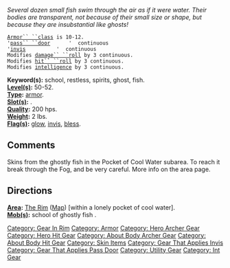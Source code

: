 *Several dozen small fish swim through the air as if it were water.
Their bodies are transparent, not because of their small size or shape,
but because they are insubstantial like ghosts!*

[`Armor`` ``class`](Armor_Values.md "wikilink")` is 10-12.`  
`'`[`pass`` ``door`](Pass_Door.md "wikilink")`      '  continuous`  
`'`[`invis`](Invis.md "wikilink")`          '  continuous`  
`Modifies `[`damage`` ``roll`](Damage_Roll.md "wikilink")` by 3 continuous.`  
`Modifies `[`hit`` ``roll`](Hit_Roll.md "wikilink")` by 3 continuous.`  
`Modifies `[`intelligence`](Intelligence.md "wikilink")` by 3 continuous.`

**Keyword(s):** school, restless, spirits, ghost, fish.  
**[Level(s)](Object_Level.md "wikilink"):** 50-52.  
**[Type](:Category:_Object_Types.md "wikilink"):**
[armor](:Category:_Armor.md "wikilink").  
**[Slot(s)](Object_Slots.md "wikilink"):** <worn about body>.  
**[Quality](Object_Quality.md "wikilink"):** 200 hps.  
**[Weight](Object_Weight.md "wikilink"):** 2 lbs.  
**[Flag(s)](:Category:_Object_Flags.md "wikilink"):**
[glow](Glow_Flag.md "wikilink"), [invis](Invis_Flag.md "wikilink"),
[bless](Bless_Flag.md "wikilink").  

## Comments

Skins from the ghostly fish in the Pocket of Cool Water subarea. To
reach it break through the Fog, and be very careful. More info on the
area page.

## Directions

**[Area](:Category:_Areas.md "wikilink"):** [The
Rim](:Category:_Rim.md "wikilink") ([Map](Rim_Map.md "wikilink"))
\[within a lonely pocket of cool water\].  
**[Mob(s)](:Category:_Mobs.md "wikilink"):** school of ghostly fish .  

[Category: Gear In Rim](Category:_Gear_In_Rim "wikilink") [Category:
Armor](Category:_Armor "wikilink") [Category: Hero Archer
Gear](Category:_Hero_Archer_Gear "wikilink") [Category: Hero Hit
Gear](Category:_Hero_Hit_Gear "wikilink") [Category: About Body Archer
Gear](Category:_About_Body_Archer_Gear "wikilink") [Category: About Body
Hit Gear](Category:_About_Body_Hit_Gear "wikilink") [Category: Skin
Items](Category:_Skin_Items "wikilink") [Category: Gear That Applies
Invis](Category:_Gear_That_Applies_Invis "wikilink") [Category: Gear
That Applies Pass
Door](Category:_Gear_That_Applies_Pass_Door "wikilink") [Category:
Utility Gear](Category:_Utility_Gear "wikilink") [Category: Int
Gear](Category:_Int_Gear "wikilink")
